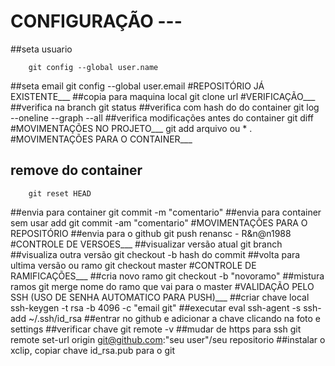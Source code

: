 # CONFIGURAÇÃO ---
##seta usuario

		git config --global user.name
##seta email
		git config --global user.email
#REPOSITÓRIO JÁ EXISTENTE___
##copia para maquina local
		git clone url
#VERIFICAÇÃO___
##verifica na branch
		git status
##verifica com hash do do container
		git log  --oneline  --graph  --all
##verifica modificações antes do container
		git diff
#MOVIMENTAÇÕES  NO PROJETO___
		git add arquivo ou * .
#MOVIMENTAÇÕES PARA O CONTAINER___
##	remove do container
		git reset HEAD
##envia para container
		git commit -m "comentario"
##envia para container sem usar add 
		git commit -am "comentario"
#MOVIMENTAÇÕES PARA O REPOSITÓRIO
##envia para o github
		git push renansc  - R&n@n1988
#CONTROLE DE VERSOES___
##visualizar versão atual 
		git branch
##visualiza outra versão
		git checkout -b hash do commit
##volta para ultima versão  ou ramo
		git checkout master
#CONTROLE DE RAMIFICAÇÕES___
##cria novo ramo
		git checkout -b "novoramo"
##mistura ramos
		git  merge nome do ramo que vai para o master
#VALIDAÇÃO PELO SSH (USO DE SENHA AUTOMATICO PARA PUSH)___
##criar chave local
		ssh-keygen -t rsa -b 4096 -c "email git"
##executar
		eval ssh-agent  -s 
		ssh-add ~/.ssh/id_rsa
##entrar no github e adicionar a chave clicando na foto e settings
##verificar chave 
		git remote -v
##mudar de https para ssh
		git remote set-url origin git@github.com:"seu user"/seu repositorio
##instalar o xclip, copiar chave id_rsa.pub para o git

